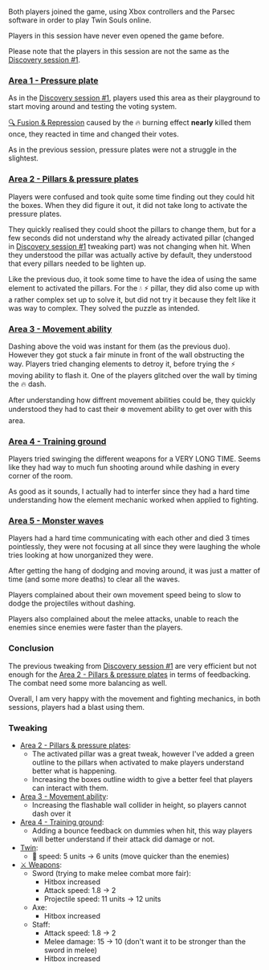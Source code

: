 Both players joined the game, using Xbox controllers and the Parsec software in order to play Twin Souls online.

Players in this session have never even opened the game before.

Please note that the players in this session are not the same as the [Discovery session #1](<discovery-session1.md>).

### [Area 1 - Pressure plate](<../prototype/area1.md>)

As in the [Discovery session #1](<discovery-session1.md>), players used this area as their playground to start moving around and testing the voting system. 

[🔍️ Fusion & Repression](<../gameplay/main-mechanic/Fusion-Repression.md>) caused by the 🔥 burning effect **nearly** killed them once, they reacted in time and changed their votes.

As in the previous session, pressure plates were not a struggle in the slightest.

### [Area 2 - Pillars & pressure plates](<../prototype/area2.md>)

Players were confused and took quite some time finding out they could hit the boxes. When they did figure it out, it did not take long to activate the pressure plates.

They quickly realised they could shoot the pillars to change them, but for a few seconds did not understand why the already activated pillar (changed in [Discovery session #1](<discovery-session1.md>) tweaking part) was not changing when hit. When they understood the pillar was actually active by default, they understood that every pillars needed to be lighten up.

Like the previous duo, it took some time to have the idea of using the same element to activated the pillars. For the 💧 ⚡️ pillar, they did also come up with a rather complex set up to solve it, but did not try it because they felt like it was way to complex. They solved the puzzle as intended.

### [Area 3 - Movement ability](<../prototype/area3.md>)

Dashing above the void was instant for them (as the previous duo). However they got stuck a fair minute in front of the wall obstructing the way. Players tried changing elements to detroy it, before trying the ⚡️ moving ability to flash it. One of the players glitched over the wall by timing the 🔥 dash.

After understanding how diffrent movement abilities could be, they quickly understood they had to cast their ❄️ movement ability to get over with this area.

### [Area 4 - Training ground](<../prototype/area4.md>)

Players tried swinging the different weapons for a VERY LONG TIME. Seems like they had way to much fun shooting around while dashing in every corner of the room.

As good as it sounds, I actually had to interfer since they had a hard time understanding how the element mechanic worked when applied to fighting.

### [Area 5 - Monster waves](<../prototype/area5.md>)

Players had a hard time communicating with each other and died 3 times pointlessly, they were not focusing at all since they were laughing the whole tries looking at how unorganized they were.

After getting the hang of dodging and moving around, it was just a matter of time (and some more deaths) to clear all the waves.

Players complained about their own movement speed being to slow to dodge the projectiles without dashing.

Players also complained about the melee attacks, unable to reach the enemies since enemies were faster than the players.

### Conclusion

The previous tweaking from [Discovery session #1](<discovery-session1.md>) are very efficient but not enough for the [Area 2 - Pillars & pressure plates](<../prototype/area2.md>) in terms of feedbacking. The combat need some more balancing as well.

Overall, I am very happy with the movement and fighting mechanics, in both sessions, players had a blast using them.

### Tweaking

* [Area 2 - Pillars & pressure plates](<../prototype/area2.md>):
    * The activated pillar was a great tweak, however I've added a green outline to the pillars when activated to make players understand better what is happening.
    * Increasing the boxes outline width to give a better feel that players can interact with them.
* [Area 3 - Movement ability](<../prototype/area3.md>):
    * Increasing the flashable wall collider in height, so players cannot dash over it
* [Area 4 - Training ground](<../prototype/area4.md>):
    * Adding a bounce feedback on dummies when hit, this way players will better understand if their attack did damage or not.
* [Twin](<../gameplay/Twin.md>):
    * 👟 speed: 5 units → 6 units (move quicker than the enemies)
* [⚔️ Weapons](<../gameplay/combat-mechanic/weapons.md>):
    * Sword (trying to make melee combat more fair):
        * Hitbox increased
        * Attack speed: 1.8 → 2
        * Projectile speed: 11 units → 12 units
    * Axe:
        * Hitbox increased
    * Staff:
        * Attack speed: 1.8 → 2
        * Melee damage: 15 → 10 (don't want it to be stronger than the sword in melee)
        * Hitbox increased